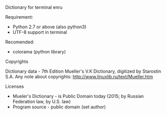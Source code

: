 Dictionary for terminal enru

Requirement:
* Python 2.7 or above (also python3)
* UTF-8 support in terminal

Recomended:
* colorama (python library)


Copyrights

Dictionary data - 7th Edition Mueller's V.K Dictionary,
digitized by Starostin S.A. Any note about copyrights:
http://www.linuxlib.ru/text/Mueller.htm

Licenses
* Mueler's Dictionary - is Public Domain today (2015; 
  by Russian Federation law, by U.S. law)
* Program source - public domain (set author)
